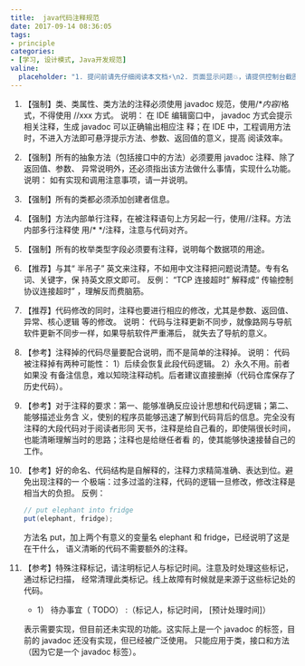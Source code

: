 ```yaml
---
title:  java代码注释规范
date: 2017-09-14 08:36:05
tags:
- principle
categories:
- [学习, 设计模式, Java开发规范]
valine:
  placeholder: "1. 提问前请先仔细阅读本文档⚡\n2. 页面显示问题💥，请提供控制台截图📸或者您的测试网址\n3. 其他任何报错💣，请提供详细描述和截图📸，祝食用愉快💪"
---
```


1. 【强制】类、类属性、类方法的注释必须使用 javadoc 规范，使用/**内容*/格式，不得使用
   //xxx 方式。
   说明： 在 IDE 编辑窗口中， javadoc 方式会提示相关注释，生成 javadoc 可以正确输出相应注
   释；在 IDE 中，工程调用方法时，不进入方法即可悬浮提示方法、参数、返回值的意义，提高
   阅读效率。

2. 【强制】所有的抽象方法（包括接口中的方法）必须要用 javadoc 注释、除了返回值、参数、
   异常说明外，还必须指出该方法做什么事情，实现什么功能。
   说明： 如有实现和调用注意事项，请一并说明。

3. 【强制】所有的类都必须添加创建者信息。

4. 【强制】方法内部单行注释，在被注释语句上方另起一行，使用//注释。方法内部多行注释使
   用/* */注释，注意与代码对齐。

5. 【强制】所有的枚举类型字段必须要有注释，说明每个数据项的用途。

6. 【推荐】与其“ 半吊子” 英文来注释，不如用中文注释把问题说清楚。专有名词、关键字，保
   持英文原文即可。
   反例： “TCP 连接超时” 解释成“ 传输控制协议连接超时” ，理解反而费脑筋。

7. 【推荐】代码修改的同时，注释也要进行相应的修改，尤其是参数、返回值、异常、核心逻辑
   等的修改。
   说明： 代码与注释更新不同步，就像路网与导航软件更新不同步一样，如果导航软件严重滞后，
   就失去了导航的意义。

8. 【参考】注释掉的代码尽量要配合说明，而不是简单的注释掉。
   说明： 代码被注释掉有两种可能性： 1）后续会恢复此段代码逻辑。 2）永久不用。前者如果没
   有备注信息，难以知晓注释动机。后者建议直接删掉（代码仓库保存了历史代码）。

9. 【参考】对于注释的要求：第一、能够准确反应设计思想和代码逻辑；第二、能够描述业务含
   义，使别的程序员能够迅速了解到代码背后的信息。完全没有注释的大段代码对于阅读者形同
   天书，注释是给自己看的，即使隔很长时间，也能清晰理解当时的思路；注释也是给继任者看
   的，使其能够快速接替自己的工作。

10. 【参考】好的命名、代码结构是自解释的，注释力求精简准确、表达到位。避免出现注释的一
    个极端：过多过滥的注释，代码的逻辑一旦修改，修改注释是相当大的负担。
    反例：
    ```java
    // put elephant into fridge
    put(elephant, fridge);
    ```
    方法名 put，加上两个有意义的变量名 elephant 和 fridge，已经说明了这是在干什么，
    语义清晰的代码不需要额外的注释。

11. 【参考】特殊注释标记，请注明标记人与标记时间。注意及时处理这些标记，通过标记扫描，
    经常清理此类标记。线上故障有时候就是来源于这些标记处的代码。
    - 1） 待办事宜（ TODO） :（标记人，标记时间， [预计处理时间]）
    
    表示需要实现，但目前还未实现的功能。这实际上是一个 javadoc 的标签，目前的
    javadoc 还没有实现，但已经被广泛使用。 只能应用于类，接口和方法（因为它是一个 javadoc
    标签）。
    
